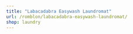 ```yaml
---
title: "Labacadabra Easywash Laundromat"
url: /romblon/labacadabra-easywash-laundromat/
shop: laundry
---
```

